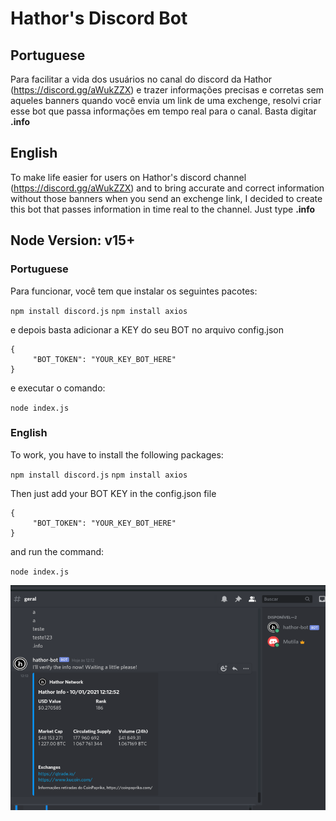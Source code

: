 # Hathor's Discord Bot

## Portuguese
Para facilitar a vida dos usuários no canal do discord da Hathor (https://discord.gg/aWukZZX) e trazer informações precisas e corretas sem aqueles banners quando você envia um link de uma exchenge, resolvi criar esse bot que passa informações em tempo real para o canal. Basta digitar **.info**

## English
To make life easier for users on Hathor's discord channel (https://discord.gg/aWukZZX) and to bring accurate and correct information without those banners when you send an exchenge link, I decided to create this bot that passes information in time real to the channel. Just type **.info**

## Node Version: v15+

### Portuguese
Para funcionar, você tem que instalar os seguintes pacotes:

`npm install discord.js`
`npm install axios`

e depois basta adicionar a KEY do seu BOT no arquivo config.json

```
{
     "BOT_TOKEN": "YOUR_KEY_BOT_HERE"
}
```

e executar o comando:
    
`node index.js`

### English
To work, you have to install the following packages:

`npm install discord.js`
`npm install axios`


Then just add your BOT KEY in the config.json file

```
{
     "BOT_TOKEN": "YOUR_KEY_BOT_HERE"
}
```

and run the command:
    
`node index.js`


<img src="https://github.com/mbnunes/hathor-bot/blob/main/imgs/bot.png">